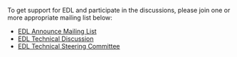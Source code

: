 To get support for EDL and participate in the discussions, please join one or more appropriate mailing list below:
 
* [EDL Announce Mailing List](https://lists.lfai.foundation/g/edl-announce)
* [EDL Technical Discussion](https://lists.lfai.foundation/g/edl-technical-discuss)
* [EDL Technical Steering Committee](https://lists.lfai.foundation/g/edl-tsc)
